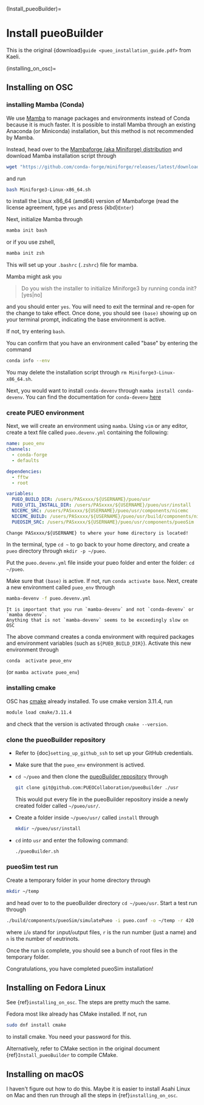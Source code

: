 (Install_pueoBuilder)=
# Install pueoBuilder

This is the original {download}`guide <pueo_installation_guide.pdf>` from Kaeli.

(installing_on_osc)=
## Installing on OSC

### installing Mamba (Conda)

We use [Mamba](https://mamba.readthedocs.io/en/latest/mamba-installation.html)
to manage packages and environments instead of Conda because it is much faster.
It is possible to install Mamba through
an existing Anaconda (or Miniconda) installation, but this method is not recommended by Mamba.

Instead, head over to the 
[Mambaforge (aka Miniforge) distribution](https://github.com/conda-forge/miniforge#mambaforge)
and download Mamba installation script through
```bash
wget "https://github.com/conda-forge/miniforge/releases/latest/download/Miniforge3-Linux-x86_64.sh"
```
and run
```bash
bash Miniforge3-Linux-x86_64.sh
```
to install the Linux x86_64 (amd64) version of Mambaforge (read the license agreement,
type `yes` and press {kbd}`Enter`)

Next, initialize Mamba through
```bash
mamba init bash
```
or if you use zshell,
```bash
mamba init zsh
```
This will set up your `.bashrc` (`.zshrc`) file for mamba.

Mamba might ask you
> Do you wish the installer to initialize Miniforge3 by running conda init? [yes|no]

and you should enter `yes`.
You will need to exit the terminal and re-open for the change to take effect.
Once done, you should see `(base)` showing up on your terminal prompt, indicating the base
environment is active.

If not, try entering 
`bash`.

You can confirm that you have an environment called "base" by entering the command
```bash
conda info --env
```

You may delete the installation script through
`rm Miniforge3-Linux-x86_64.sh`.

Next, you would want to install `conda-devenv` through 
`mamba install conda-devenv`. You can find the documentation for `conda-devenv` 
[here](https://github.com/conda-forge/miniforge/releases/latest/download/Miniforge3-Linux-x86_64.sh)


### create PUEO environment

Next, we will create an environment using `mamba`.
Using `vim` or any editor, create a text file called `pueo.devenv.yml` containing the following:
```yaml
name: pueo_env
channels:
  - conda-forge
  - defaults

dependencies:
  - fftw
  - root

variables:
  PUEO_BUILD_DIR: /users/PASxxxx/${USERNAME}/pueo/usr
  PUEO_UTIL_INSTALL_DIR: /users/PASxxxx/${USERNAME}/pueo/usr/install
  NICEMC_SRC: /users/PASxxxx/${USERNAME}/pueo/usr/components/nicemc
  NICEMC_BUILD: /users/PASxxxx/${USERNAME}/pueo/usr/build/components/nicemc
  PUEOSIM_SRC: /users/PASxxxx/${USERNAME}/pueo/usr/components/pueoSim
```
```{important}
Change PASxxxx/${USERNAME} to where your home directory is located!
```

In the terminal, type `cd ~` to go back to your home directory, and create a `pueo` directory
through `mkdir -p ~/pueo`.

Put the `pueo.devenv.yml` file inside your pueo folder and enter the folder: `cd ~/pueo`.

Make sure that `(base)` is active. If not, run `conda activate base`.
Next, create a new environment called `pueo_env` through 
```bash
mamba-devenv -f pueo.devenv.yml
```

```{important}
It is important that you run `mamba-devenv` and not `conda-devenv` or `mamba devenv`.
Anything that is not `mamba-devenv` seems to be exceedingly slow on OSC
```

The above command creates a conda environment with required packages and environment variables
(such as `${PUEO_BUILD_DIR}`). Activate this new environment through
```bash
conda  activate peuo_env
```
(or `mamba activate pueo_env`)

### installing cmake

OSC has [cmake](https://www.osc.edu/resources/available_software/software_list/cmake) 
already installed. To use cmake version 3.11.4, run
```bash
module load cmake/3.11.4
```
and check that the version is activated through `cmake --version`.

### clone the pueoBuilder repository

+  Refer to {doc}`setting_up_github_ssh` to set up your GitHub credentials.

+  Make sure that the `pueo_env` environment is actived.

+  `cd ~/pueo` and then clone the 
    [pueoBuilder repository](https://github.com/PUEOCollaboration/pueoBuilder)
    through
    ```bash
    git clone git@github.com:PUEOCollaboration/pueoBuilder ./usr
    ```
    This would put every file in the pueoBuilder repository inside a newly created 
    folder called `~/pueo/usr/`.

+   Create a folder inside `~/pueo/usr/` called `install` through
    ```bash
    mkdir ~/pueo/usr/install
    ```

+  `cd` into `usr` and enter the following command:
    ```bash
    ./pueoBuilder.sh
    ```

### pueoSim test run
Create a temporary folder in your home directory through
```bash
mkdir ~/temp
```
and head over to to the pueoBuilder directory `cd ~/pueo/usr`. Start a test run through
```bash
./build/components/pueoSim/simulatePueo -i pueo.conf -o ~/temp -r 420 -n 50
```
where `i`/`o` stand for `i`nput/`o`utput files, `r` is the run number (just a name) and
`n` is the number of `n`eutrinots.

Once the run is complete, you should see a bunch of root files in the temporary folder.

Congratulations, you have completed pueoSim installation!


## Installing on Fedora Linux

See {ref}`installing_on_osc`. 
The steps are pretty much the same.

Fedora most like already has CMake installed. If not, run
```bash
sudo dnf install cmake
```
to install cmake. You need your password for this.

Alternatively, refer to CMake section in the original document 
{ref}`Install_pueoBuilder` to compile CMake.

## Installing on macOS

I haven't figure out how to do this.
Maybe it is easier to install Asahi Linux on Mac and then run through all the steps in
{ref}`installing_on_osc`.


